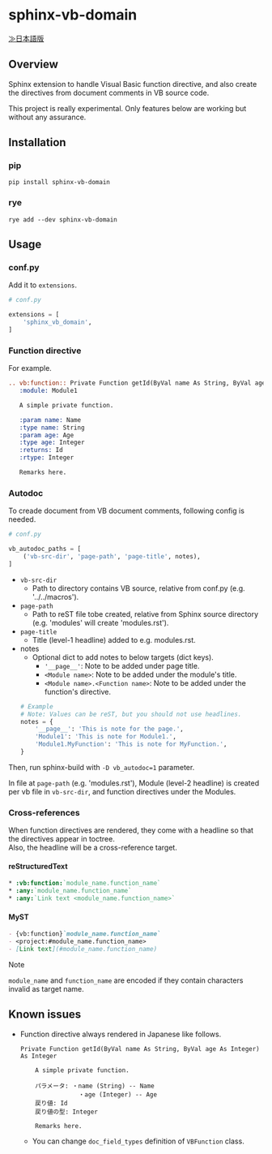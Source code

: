 # sphinx-vb-domain

[≫日本語版](https://github.com/satamame/sphinx-vb-domain/blob/main/README_ja.md)

## Overview

Sphinx extension to handle Visual Basic function directive, and also create the directives from document comments in VB source code.

This project is really experimental. Only features below are working but without any assurance.

## Installation

### pip

```
pip install sphinx-vb-domain
```

### rye

```
rye add --dev sphinx-vb-domain
```

## Usage

### conf.py

Add it to `extensions`.

```python
# conf.py

extensions = [
    'sphinx_vb_domain',
]
```

### Function directive

For example.

```restructuredtext
.. vb:function:: Private Function getId(ByVal name As String, ByVal age As Integer) As Integer
   :module: Module1

   A simple private function.

   :param name: Name
   :type name: String
   :param age: Age
   :type age: Integer
   :returns: Id
   :rtype: Integer

   Remarks here.
```

### Autodoc

To creade document from VB document comments, following config is needed.

```python
# conf.py

vb_autodoc_paths = [
    ('vb-src-dir', 'page-path', 'page-title', notes),
]
```

- `vb-src-dir`
    - Path to directory contains VB source, relative from conf.py (e.g. '../../macros').
- `page-path`
    - Path to reST file tobe created, relative from Sphinx source directory (e.g. 'modules' will create 'modules.rst').
- `page-title`
    - Title (level-1 headline) added to e.g. modules.rst.
- notes
    - Optional dict to add notes to below targets (dict keys).
        - `'__page__'`: Note to be added under page title.
        - `<Module name>`: Note to be added under the module's title.
        - `<Module name>.<Function name>`: Note to be added under the function's directive.
    ```python
    # Example
    # Note: Values can be reST, but you should not use headlines.
    notes = {
        '__page__': 'This is note for the page.',
        'Module1': 'This is note for Module1.',
        'Module1.MyFunction': 'This is note for MyFunction.',
    }
    ```

Then, run sphinx-build with `-D vb_autodoc=1` parameter.

In file at `page-path` (e.g. 'modules.rst'), Module (level-2 headline) is created per vb file in `vb-src-dir`, and function directives under the Modules.

### Cross-references

When function directives are rendered, they come with a headline so that the directives appear in toctree.  
Also, the headline will be a cross-reference target.

#### reStructuredText

```restructuredtext
* :vb:function:`module_name.function_name`
* :any:`module_name.function_name`
* :any:`Link text <module_name.function_name>`
```

#### MyST

```markdown
- {vb:function}`module_name.function_name`
- <project:#module_name.function_name>
- [Link text](#module_name.function_name)
```

> [!NOTE]
> `module_name` and `function_name` are encoded if they contain characters invalid as target name.

## Known issues

- Function directive always rendered in Japanese like follows.
    ```
    Private Function getId(ByVal name As String, ByVal age As Integer) As Integer
    
        A simple private function.

        パラメータ: ・name (String) -- Name
                    ・age (Integer) -- Age
        戻り値: Id
        戻り値の型: Integer

        Remarks here.
    ```
    - You can change `doc_field_types` definition of `VBFunction` class.
